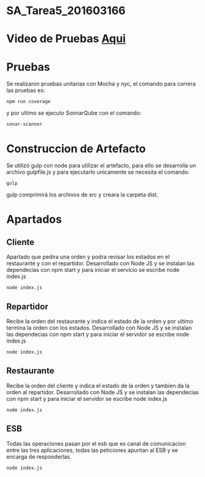 # SA_Tarea5_201603166
# Video de Pruebas [Aqui](https://youtu.be/ySjiAuPISx8)
# Pruebas
Se realizaron pruebas unitarias con Mocha y nyc, el comando para correra las pruebas es:
```
npm run coverage
```
y por ultimo se ejecuto SonnarQube con el comando: 
```
sonar-scanner
```
# Construccion de Artefacto
Se utilizó gulp con node para utilizar el artefacto, para ello se desarrolla un archivo gulpfile.js y para ejecutarlo unicamente se necesita el comando:
```
gulp
```
gulp comprimirá los archivos de src y creara la carpeta dist.
# Apartados
## Cliente
Apartado que pedira una orden y podra revisar los estados en el restaurante y con el repartidor.
Desarrollado con Node JS y se instalan las dependecias con npm start y para iniciar el servicio se escribe node index.js
```
node index.js
```
## Repartidor
Recibe la orden del restaurante y indica el estado de la orden y por ultimo termina la orden con los estados.
Desarrollado con Node JS y se instalan las dependecias con npm start y para iniciar el servidor se escribe node index.js

```
node index.js
```
## Restaurante
Recibe la orden del cliente y indica el estado de la orden y tambien da la orden al repartidor.
Desarrollado con Node JS y se instalan las dependecias con npm start y para iniciar el servidor se escribe node index.js

```
node index.js
```
## ESB
Todas las operaciones pasan por el esb que es canal de comunicacion entre las tres aplicaciones, todas las peticiones apuntan al ESB y se encarga de responderlas.

```
node index.js
```
